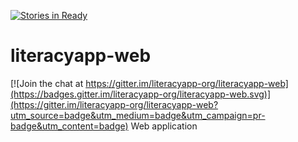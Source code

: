 [![Stories in Ready](https://badge.waffle.io/literacyapp-org/literacyapp-web.png?label=ready&title=Ready)](https://waffle.io/literacyapp-org/literacyapp-web)
# literacyapp-web

[![Join the chat at https://gitter.im/literacyapp-org/literacyapp-web](https://badges.gitter.im/literacyapp-org/literacyapp-web.svg)](https://gitter.im/literacyapp-org/literacyapp-web?utm_source=badge&utm_medium=badge&utm_campaign=pr-badge&utm_content=badge)
Web application
